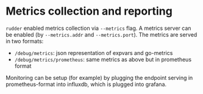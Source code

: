 # Metrics collection and reporting

`rudder` enabled metrics collection via `--metrics` flag. A metrics server can be enabled (by `--metrics.addr` and `--metrics.port`). The metrics are served in two formats:

- `/debug/metrics`: json representation of expvars and go-metrics
- `/debug/metrics/prometheus`: same metrics as above but in prometheus format

Monitoring can be setup (for example) by plugging the endpoint serving in prometheus-format into influxdb, which is plugged into grafana.
